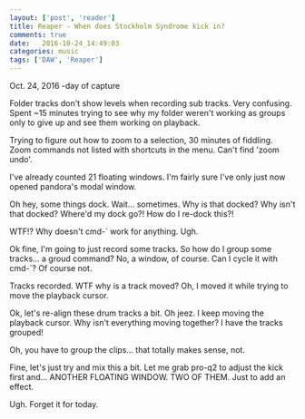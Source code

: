 ```yaml
---
layout: ['post', 'reader']
title: Reaper - When does Stockholm Syndrome kick in?
comments: true
date:   2016-10-24_14:49:03 
categories: music
tags: ['DAW', 'Reaper']
---
```


Oct. 24, 2016 -day of capture

Folder tracks don't show levels when recording sub tracks. Very confusing. Spent ~15 minutes trying to see why my folder weren't working as groups only to give up and see them working on playback.

Trying to figure out how to zoom to a selection, 30 minutes of fiddling. Zoom commands not listed with shortcuts in the menu. Can't find 'zoom undo'.

I've already counted 21 floating windows. I'm fairly sure I've only just now opened pandora's modal window.

Oh hey, some things dock. Wait... sometimes. Why is that docked? Why isn't that docked? Where'd my dock go?! How do I re-dock this?!

WTF!? Why doesn't cmd-` work for anything. Ugh.

Ok fine, I'm going to just record some tracks. So how do I group some tracks... a groud command? No, a window, of course. Can I cycle it with cmd-`? Of course not.

Tracks recorded. WTF why is a track moved? Oh, I moved it while trying to move the playback cursor.

Ok, let's re-align these drum tracks a bit. Oh jeez. I keep moving the playback cursor. Why isn't everything moving together? I have the tracks grouped!

Oh, you have to group the clips... that totally makes sense, not.

Fine, let's just try and mix this a bit. Let me grab pro-q2 to adjust the kick first and... ANOTHER FLOATING WINDOW. TWO OF THEM. Just to add an effect.

Ugh. Forget it for today.

